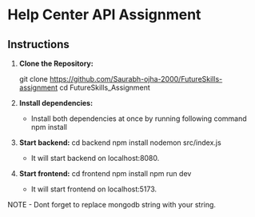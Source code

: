 # Help Center API Assignment

## Instructions

1. **Clone the Repository:**

   git clone https://github.com/Saurabh-ojha-2000/FutureSkills-assignment
   cd FutureSkills_Assignment

2. **Install dependencies:**

   - Install both dependencies at once by running following command
     npm  install

3. **Start backend:**
      cd backend
      npm install
      nodemon src/index.js

   - It will start backend on localhost:8080.

4. **Start frontend:**
      cd frontend
      npm install
      npm run dev
  
   - It will start frontend on localhost:5173.

NOTE - Dont forget to replace mongodb string with your string.
